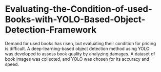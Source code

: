 # Evaluating-the-Condition-of-used-Books-with-YOLO-Based-Object-Detection-Framework
Demand for used books has risen, but evaluating their condition for pricing is difficult. A deep-learning-based object detection method using YOLO was developed to assess book quality by analyzing damages. A dataset of book images was collected, and YOLO was chosen for its accuracy and speed.
